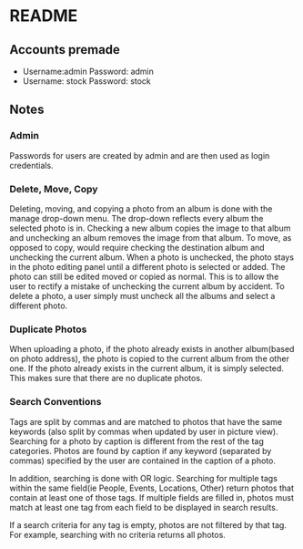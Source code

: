 # README #
## Accounts premade ##
* Username:admin Password: admin
* Username: stock Password: stock

## Notes ##
### Admin ###
Passwords for users are created by admin and are then used as login credentials.
### Delete, Move, Copy ###
Deleting, moving, and copying a photo from an album is done with the manage drop-down menu. The drop-down reflects every album the selected photo is in. Checking a new album copies the image to that album and unchecking an album removes the image from that album. To move, as opposed to copy, would require checking the destination album and unchecking the current album. When a photo is unchecked, the photo stays in the photo editing panel until a different photo is selected or added. The photo can still be edited moved or copied as normal. This is to allow the user to rectify a mistake of unchecking the current album by accident. To delete a photo, a user simply must uncheck all the albums and select a different photo.
### Duplicate Photos ###
When uploading a photo, if the photo already exists in another album(based on photo address), the photo is copied to the current album from the other one. If the photo already exists in the current album, it is simply selected. This makes sure that there are no duplicate photos.
### Search Conventions ###
Tags are split by commas and are matched to photos that have the same keywords (also split by commas when updated by user in picture view). Searching for a photo by caption is different from the rest of the tag categories. Photos are found by caption if any keyword (separated by commas) specified by the user are contained in the caption of a photo.

In addition, searching is done with OR logic. Searching for multiple tags within the same field(ie People, Events, Locations, Other) return photos that contain at least one of those tags. If multiple fields are filled in, photos must match at least one tag from each field to be displayed in search results.

If a search criteria for any tag is empty, photos are not filtered by that tag. For example, searching with no criteria returns all photos.